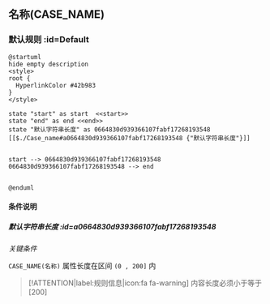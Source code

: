 ## 名称(CASE_NAME) <!-- {docsify-ignore-all} -->

   

### 默认规则 :id=Default

```plantuml
@startuml
hide empty description
<style>
root {
  HyperlinkColor #42b983
}
</style>

state "start" as start  <<start>>
state "end" as end <<end>>
state "默认字符串长度" as 0664830d939366107fabf17268193548 [[$./Case_name#a0664830d939366107fabf17268193548 {"默认字符串长度"}]]


start --> 0664830d939366107fabf17268193548 
0664830d939366107fabf17268193548 --> end 


@enduml
```

#### 条件说明

##### 默认字符串长度 :id=a0664830d939366107fabf17268193548


*关键条件*


`CASE_NAME(名称)` 属性长度在区间 `(0 , 200]` 内

> [!ATTENTION|label:规则信息|icon:fa fa-warning]
> 内容长度必须小于等于[200]







